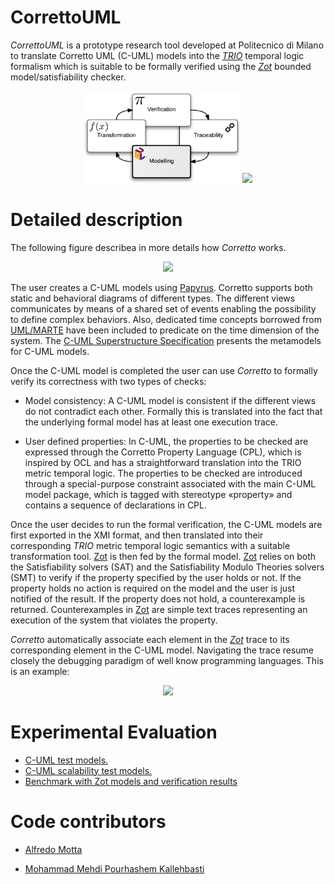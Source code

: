 CorrettoUML
===========

_CorrettoUML_ is a prototype research tool developed at Politecnico di Milano to translate Corretto UML (C-UML) models into the <a href="http://risorse.dei.polimi.it/TRIO/">_TRIO_<a/> temporal logic formalism which is suitable to be formally verified using the <a href="https://github.com/fm-polimi/zot/">_Zot_<a/> bounded model/satisfiability checker. 

<p align="center">
<img src="https://raw.githubusercontent.com/deib-polimi/Corretto/master/docs/images/Corretto_1.png" width="250"/> <img src="https://https://raw.githubusercontent.com/deib-polimi/Corretto/master/docs/images/Corretto_2.png" width="250"/>
</p>

Detailed description
===========

The following figure describea in more details how _Corretto_ works.
<p align="center">
<img src="https://https://raw.githubusercontent.com/deib-polimi/Corretto/master/docs/images/mvf_overview1.png" width="450" />
</p>

The user creates a C-UML models using <a href="http://www.eclipse.org/papyrus/">Papyrus</a>. Corretto supports both static and behavioral diagrams of different types. The different views communicates by means of a shared set of events enabling the possibility to define complex behaviors. Also, dedicated time concepts borrowed from <a href="http://www.omgmarte.org/">UML/MARTE</a> have been included to predicate on the time dimension of the system. The <a href="https://github.com/deib-polimi/Corretto/tree/master/docs/Metamodels.pdf">C-UML Superstructure Specification</a> presents the metamodels for C-UML models.

Once the C-UML model is completed the user can use _Corretto_ to formally verify its correctness with two types of checks:

* Model consistency: A C-UML model is consistent if the different views do not contradict each other. Formally this is translated into the fact that the underlying formal model has at least one execution trace. 

* User defined properties: In C-UML, the properties to be checked are expressed through the Corretto Property Language (CPL), which is inspired by OCL and has a straightforward translation into the TRIO metric temporal logic. The properties to be checked are introduced through a special-purpose constraint associated with the main C-UML model package, which is tagged with stereotype «property» and contains a sequence of declarations in CPL.

Once the user decides to run the formal verification, the C-UML models are first exported in the XMI format, and then translated into their corresponding _TRIO_ metric temporal logic semantics with a suitable transformation tool. <a href="https://github.com/fm-polimi/zot/">Zot<a/> is then fed by the formal model. <a href="https://github.com/fm-polimi/zot/">Zot<a/> relies on both the Satisfiability solvers (SAT) and the Satisfiability Modulo Theories solvers (SMT) to verify if the property specified by the user holds or not. If the property holds no action is required on the model and the user is just notified of the result. If the property does not hold, a counterexample is returned. Counterexamples in <a href="https://github.com/fm-polimi/zot/">Zot<a/> are simple text traces representing an execution of the system that violates the property.

_Corretto_ automatically associate each element in the <a href="https://github.com/fm-polimi/zot/">_Zot_<a/> trace to its corresponding element in the C-UML model. Navigating the trace resume closely the debugging paradigm of well know programming languages. This is an example:

<p align="center">
<img src="https://https://raw.githubusercontent.com/deib-polimi/Corretto/master/docs/images/zotTraceability.png" width="450" />
</p>

Experimental Evaluation
===========
* <a href="https://github.com/deib-polimi/Corretto/tree/master/org.correttouml.uml2zot/testmodels/">C-UML test models.</a>
* <a href="https://github.com/deib-polimi/Corretto/tree/master/org.correttouml.uml2zot/test/org/correttouml/uml2zot/tests/scalability/">C-UML scalability test models.</a>
* <a href="https://github.com/deib-polimi/Corretto/tree/master/docs/Benchmark/">Benchmark with Zot models and verification results</a>

Code contributors
===========

* <a href="http://www.alfredo.motta.name">Alfredo Motta</a>

* <a href="http://deepse.dei.polimi.it/person_details.php?id=39">Mohammad Mehdi Pourhashem Kallehbasti</a>

